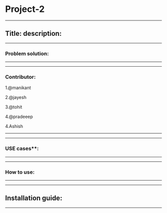 # Project-2   
---
Title: 
description: 
---


---
### Problem solution:




---



---
### Contributor:
1.@manikant 

2.@jayesh

3.@tohit

4.@pradeeep

4.Ashish 

---


---
### USE cases**:  







---

---
###  How to use:







---




---
## Installation guide:











---
